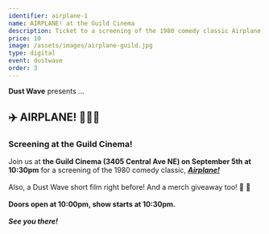 ```yaml
---
identifier: airplane-1
name: AIRPLANE! at the Guild Cinema
description: Ticket to a screening of the 1980 comedy classic Airplane! at the Guild Cinema
price: 10
image: /assets/images/airplane-guild.jpg
type: digital
event: dustwave
order: 3
---
```

<strong>Dust Wave</strong> presents ...
<br>
<h2>✈️ AIRPLANE! 👨🏼‍✈️</h2>
<h3>Screening at the Guild Cinema!</h3>
Join us at <strong>the Guild Cinema (3405 Central Ave NE) on September 5th at 10:30pm</strong> for a screening of the 1980 comedy classic, <a href="https://www.imdb.com/title/tt0080339" target="_blank"><strong><i>Airplane!</i></strong></a>
<br><br>
Also, a Dust Wave short film right before! And a merch giveaway too! 🎥 🎉
<br><br>
<strong>Doors open at 10:00pm, show starts at 10:30pm. </strong>
<br><br>
<strong><i>See you there!</i></strong>